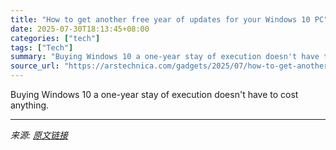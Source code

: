 ```yaml
---
title: "How to get another free year of updates for your Windows 10 PC"
date: 2025-07-30T18:13:45+08:00
categories: ["tech"]
tags: ["Tech"]
summary: "Buying Windows 10 a one-year stay of execution doesn't have to cost anything."
source_url: "https://arstechnica.com/gadgets/2025/07/how-to-get-another-free-year-of-updates-for-your-windows-10-pc/"
---
```


Buying Windows 10 a one-year stay of execution doesn't have to cost anything.

---

*来源: [原文链接](https://arstechnica.com/gadgets/2025/07/how-to-get-another-free-year-of-updates-for-your-windows-10-pc/)*
